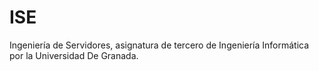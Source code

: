 # ISE
Ingeniería de Servidores, asignatura de tercero de Ingeniería Informática por la Universidad De Granada.
